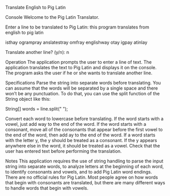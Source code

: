 Translate English to Pig Latin

Console
Welcome to the Pig Latin Translator.

Enter a line to be translated to Pig Latin:
this program translates from english to pig latin

isthay ogrampray anslatestray omfray englishway otay igpay atinlay

Translate another line? (y/n): n


Operation
The application prompts the user to enter a line of text.
The application translates the text to Pig Latin and displays it on the console.
The program asks the user if he or she wants to translate another line.

Specifications
Parse the string into separate words before translating. You can assume that the 
words will be separated by a single space and there won’t be any punctuation. 
To do that, you can use the split function of the String object like this: 

String[] words = line.split(" ");

Convert each word to lowercase before translating.
If the word starts with a vowel, just add way to the end of the word.
If the word starts with a consonant, move all of the consonants that appear 
before the first vowel to the end of the word, then add ay to the end of the word.
If a word starts with the letter y, the y should be treated as a consonant. 
If the y appears anywhere else in the word, it should be treated as a vowel.
Check that the user has entered text before performing the translation.

Notes
This application requires the use of string handling to parse the input string 
into separate words, to analyze letters at the beginning of each word, to 
identify consonants and vowels, and to add Pig Latin word endings.
There are no official rules for Pig Latin. Most people agree on how words 
that begin with consonants are translated, but there are many different ways 
to handle words that begin with vowels.
